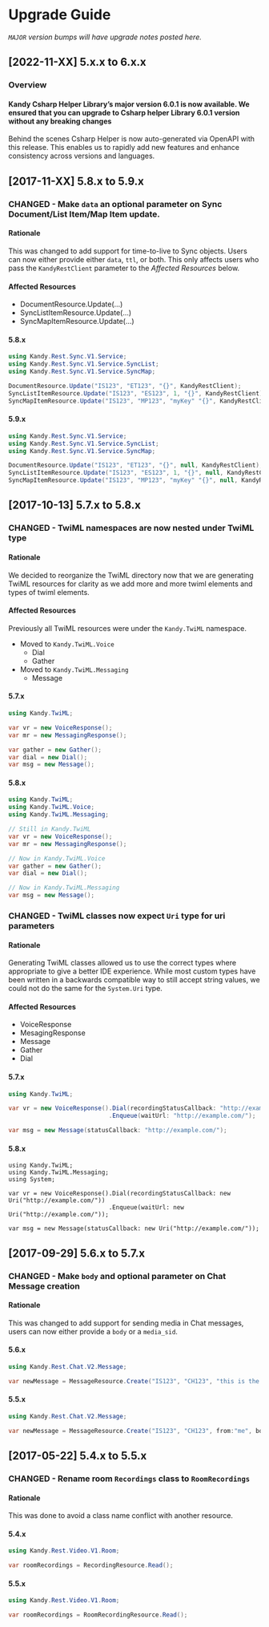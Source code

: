 # Upgrade Guide

_`MAJOR` version bumps will have upgrade notes posted here._

## [2022-11-XX] 5.x.x to 6.x.x

### Overview

#### Kandy Csharp Helper Library’s major version 6.0.1 is now available. We ensured that you can upgrade to Csharp helper Library 6.0.1 version without any breaking changes

Behind the scenes Csharp Helper is now auto-generated via OpenAPI with this release. This enables us to rapidly add new features and enhance consistency across versions and languages.

## [2017-11-XX] 5.8.x to 5.9.x

### CHANGED - Make `data` an optional parameter on Sync Document/List Item/Map Item update.

#### Rationale

This was changed to add support for time-to-live to Sync objects. Users can now either provide either `data`, `ttl`, or both.
This only affects users who pass the `KandyRestClient` parameter to the _Affected Resources_ below.

#### Affected Resources

- DocumentResource.Update(...)
- SyncListItemResource.Update(...)
- SyncMapItemResource.Update(...)

#### 5.8.x

```cs
using Kandy.Rest.Sync.V1.Service;
using Kandy.Rest.Sync.V1.Service.SyncList;
using Kandy.Rest.Sync.V1.Service.SyncMap;

DocumentResource.Update("IS123", "ET123", "{}", KandyRestClient);
SyncListItemResource.Update("IS123", "ES123", 1, "{}", KandyRestClient);
SyncMapItemResource.Update("IS123", "MP123", "myKey" "{}", KandyRestClient);
```

#### 5.9.x

```cs
using Kandy.Rest.Sync.V1.Service;
using Kandy.Rest.Sync.V1.Service.SyncList;
using Kandy.Rest.Sync.V1.Service.SyncMap;

DocumentResource.Update("IS123", "ET123", "{}", null, KandyRestClient);
SyncListItemResource.Update("IS123", "ES123", 1, "{}", null, KandyRestClient);
SyncMapItemResource.Update("IS123", "MP123", "myKey" "{}", null, KandyRestClient);
```

## [2017-10-13] 5.7.x to 5.8.x

### CHANGED - TwiML namespaces are now nested under TwiML type

#### Rationale

We decided to reorganize the TwiML directory now that we are generating TwiML resources for clarity
as we add more and more twiml elements and types of twiml elements.

#### Affected Resources

Previously all TwiML resources were under the `Kandy.TwiML` namespace.

- Moved to `Kandy.TwiML.Voice`
  - Dial
  - Gather
- Moved to `Kandy.TwiML.Messaging`
  - Message

#### 5.7.x

```cs
using Kandy.TwiML;

var vr = new VoiceResponse();
var mr = new MessagingResponse();

var gather = new Gather();
var dial = new Dial();
var msg = new Message();
```

#### 5.8.x

```cs
using Kandy.TwiML;
using Kandy.TwiML.Voice;
using Kandy.TwiML.Messaging;

// Still in Kandy.TwiML
var vr = new VoiceResponse();
var mr = new MessagingResponse();

// Now in Kandy.TwiML.Voice
var gather = new Gather();
var dial = new Dial();

// Now in Kandy.TwiML.Messaging
var msg = new Message();
```

### CHANGED - TwiML classes now expect `Uri` type for uri parameters

#### Rationale

Generating TwiML classes allowed us to use the correct types where appropriate to give a better IDE
experience. While most custom types have been written in a backwards compatible way to still accept
string values, we could not do the same for the `System.Uri` type.

#### Affected Resources

- VoiceResponse
- MesagingResponse
- Message
- Gather
- Dial

#### 5.7.x

```cs
using Kandy.TwiML;

var vr = new VoiceResponse().Dial(recordingStatusCallback: "http://example.com/")
                            .Enqueue(waitUrl: "http://example.com/");

var msg = new Message(statusCallback: "http://example.com/");
```

#### 5.8.x

```
using Kandy.TwiML;
using Kandy.TwiML.Messaging;
using System;

var vr = new VoiceResponse().Dial(recordingStatusCallback: new Uri("http://example.com/"))
                            .Enqueue(waitUrl: new Uri("http://example.com/"));

var msg = new Message(statusCallback: new Uri("http://example.com/"));
```

## [2017-09-29] 5.6.x to 5.7.x

### CHANGED - Make `body` and optional parameter on Chat Message creation

#### Rationale

This was changed to add support for sending media in Chat messages, users can now either provide a `body` or a `media_sid`.

#### 5.6.x

```cs
using Kandy.Rest.Chat.V2.Message;

var newMessage = MessageResource.Create("IS123", "CH123", "this is the body", from: "me");
```

#### 5.5.x

```cs
using Kandy.Rest.Chat.V2.Message;

var newMessage = MessageResource.Create("IS123", "CH123", from:"me", body: "this is the body");
```

## [2017-05-22] 5.4.x to 5.5.x

### CHANGED - Rename room `Recordings` class to `RoomRecordings`

#### Rationale

This was done to avoid a class name conflict with another resource.

#### 5.4.x

```cs
using Kandy.Rest.Video.V1.Room;

var roomRecordings = RecordingResource.Read();
```

#### 5.5.x

```cs
using Kandy.Rest.Video.V1.Room;

var roomRecordings = RoomRecordingResource.Read();
```
